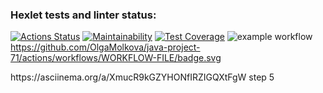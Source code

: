 ### Hexlet tests and linter status:
[![Actions Status](https://github.com/OlgaMolkova/java-project-71/actions/workflows/hexlet-check.yml/badge.svg)](https://github.com/OlgaMolkova/java-project-71/actions) [![Maintainability](https://api.codeclimate.com/v1/badges/e4c5c4be6865681fe182/maintainability)](https://codeclimate.com/github/OlgaMolkova/java-project-71/maintainability) [![Test Coverage](https://api.codeclimate.com/v1/badges/e4c5c4be6865681fe182/test_coverage)](https://codeclimate.com/github/OlgaMolkova/java-project-71/test_coverage) ![example workflow](https://github.com/github/docs/actions/workflows/main.yml/badge.svg)https://github.com/OlgaMolkova/java-project-71/actions/workflows/WORKFLOW-FILE/badge.svg
<p>https://asciinema.org/a/XmucR9kGZYHONfIRZIGQXtFgW step 5</p>
